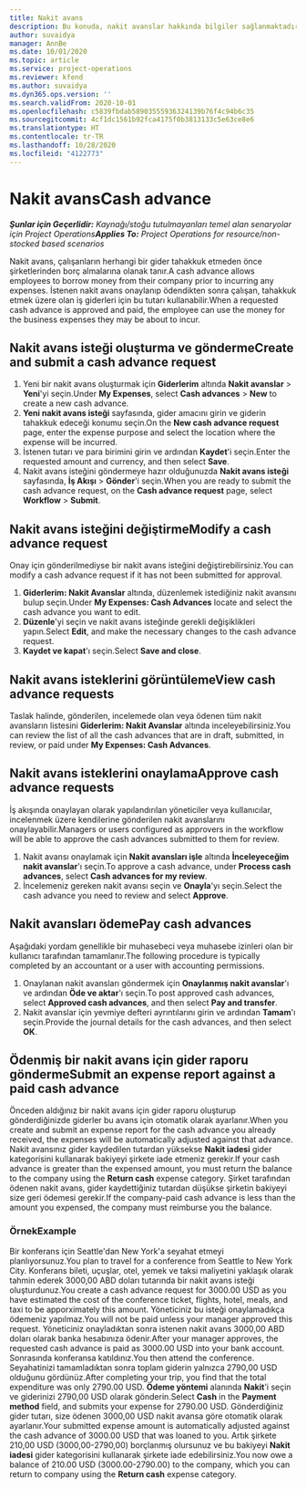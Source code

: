 ```yaml
---
title: Nakit avans
description: Bu konuda, nakit avanslar hakkında bilgiler sağlanmaktadır.
author: suvaidya
manager: AnnBe
ms.date: 10/01/2020
ms.topic: article
ms.service: project-operations
ms.reviewer: kfend
ms.author: suvaidya
ms.dyn365.ops.version: ''
ms.search.validFrom: 2020-10-01
ms.openlocfilehash: c5839fbdab58903555936324139b76f4c94b6c35
ms.sourcegitcommit: 4cf1dc1561b92fca4175f0b3813133c5e63ce8e6
ms.translationtype: HT
ms.contentlocale: tr-TR
ms.lasthandoff: 10/28/2020
ms.locfileid: "4122773"
---
```

# <a name="cash-advance"></a><span data-ttu-id="8e59e-103">Nakit avans</span><span class="sxs-lookup"><span data-stu-id="8e59e-103">Cash advance</span></span>

<span data-ttu-id="8e59e-104">_**Şunlar için Geçerlidir:** Kaynağı/stoğu tutulmayanları temel alan senaryolar için Project Operations_</span><span class="sxs-lookup"><span data-stu-id="8e59e-104">_**Applies To:** Project Operations for resource/non-stocked based scenarios_</span></span>

<span data-ttu-id="8e59e-105">Nakit avans, çalışanların herhangi bir gider tahakkuk etmeden önce şirketlerinden borç almalarına olanak tanır.</span><span class="sxs-lookup"><span data-stu-id="8e59e-105">A cash advance allows employees to borrow money from their company prior to incurring any expenses.</span></span> <span data-ttu-id="8e59e-106">İstenen nakit avans onaylanıp ödendikten sonra çalışan, tahakkuk etmek üzere olan iş giderleri için bu tutarı kullanabilir.</span><span class="sxs-lookup"><span data-stu-id="8e59e-106">When a requested cash advance is approved and paid, the employee can use the money for the business expenses they may be about to incur.</span></span> 

## <a name="create-and-submit-a-cash-advance-request"></a><span data-ttu-id="8e59e-107">Nakit avans isteği oluşturma ve gönderme</span><span class="sxs-lookup"><span data-stu-id="8e59e-107">Create and submit a cash advance request</span></span>

1. <span data-ttu-id="8e59e-108">Yeni bir nakit avans oluşturmak için **Giderlerim** altında **Nakit avanslar** > **Yeni**'yi seçin.</span><span class="sxs-lookup"><span data-stu-id="8e59e-108">Under **My Expenses**, select **Cash advances** > **New** to create a new cash advance.</span></span> 
2. <span data-ttu-id="8e59e-109">**Yeni nakit avans isteği** sayfasında, gider amacını girin ve giderin tahakkuk edeceği konumu seçin.</span><span class="sxs-lookup"><span data-stu-id="8e59e-109">On the **New cash advance request** page, enter the expense purpose and select the location where the expense will be incurred.</span></span>
3. <span data-ttu-id="8e59e-110">İstenen tutarı ve para birimini girin ve ardından **Kaydet**'i seçin.</span><span class="sxs-lookup"><span data-stu-id="8e59e-110">Enter the requested amount and currency, and then select **Save**.</span></span> 
4. <span data-ttu-id="8e59e-111">Nakit avans isteğini göndermeye hazır olduğunuzda **Nakit avans isteği** sayfasında, **İş Akışı** > **Gönder**'i seçin.</span><span class="sxs-lookup"><span data-stu-id="8e59e-111">When you are ready to submit the cash advance request, on the **Cash advance request** page, select **Workflow** > **Submit**.</span></span>

## <a name="modify-a-cash-advance-request"></a><span data-ttu-id="8e59e-112">Nakit avans isteğini değiştirme</span><span class="sxs-lookup"><span data-stu-id="8e59e-112">Modify a cash advance request</span></span>

<span data-ttu-id="8e59e-113">Onay için gönderilmediyse bir nakit avans isteğini değiştirebilirsiniz.</span><span class="sxs-lookup"><span data-stu-id="8e59e-113">You can modify a cash advance request if it has not been submitted for approval.</span></span>

1. <span data-ttu-id="8e59e-114">**Giderlerim: Nakit Avanslar** altında, düzenlemek istediğiniz nakit avansını bulup seçin.</span><span class="sxs-lookup"><span data-stu-id="8e59e-114">Under **My Expenses: Cash Advances** locate and select the cash advance you want to edit.</span></span>
2. <span data-ttu-id="8e59e-115">**Düzenle**'yi seçin ve nakit avans isteğinde gerekli değişiklikleri yapın.</span><span class="sxs-lookup"><span data-stu-id="8e59e-115">Select **Edit**, and make the necessary changes to the cash advance request.</span></span> 
3. <span data-ttu-id="8e59e-116">**Kaydet ve kapat**'ı seçin.</span><span class="sxs-lookup"><span data-stu-id="8e59e-116">Select **Save and close**.</span></span>


## <a name="view-cash-advance-requests"></a><span data-ttu-id="8e59e-117">Nakit avans isteklerini görüntüleme</span><span class="sxs-lookup"><span data-stu-id="8e59e-117">View cash advance requests</span></span>
<span data-ttu-id="8e59e-118">Taslak halinde, gönderilen, incelemede olan veya ödenen tüm nakit avansların listesini **Giderlerim: Nakit Avanslar** altında inceleyebilirsiniz.</span><span class="sxs-lookup"><span data-stu-id="8e59e-118">You can review the list of all the cash advances that are in draft, submitted, in review, or paid under **My Expenses: Cash Advances**.</span></span> 

## <a name="approve-cash-advance-requests"></a><span data-ttu-id="8e59e-119">Nakit avans isteklerini onaylama</span><span class="sxs-lookup"><span data-stu-id="8e59e-119">Approve cash advance requests</span></span>

<span data-ttu-id="8e59e-120">İş akışında onaylayan olarak yapılandırılan yöneticiler veya kullanıcılar, incelenmek üzere kendilerine gönderilen nakit avanslarını onaylayabilir.</span><span class="sxs-lookup"><span data-stu-id="8e59e-120">Managers or users configured as approvers in the workflow will be able to approve the cash advances submitted to them for review.</span></span> 

1. <span data-ttu-id="8e59e-121">Nakit avansı onaylamak için **Nakit avansları işle** altında **İnceleyeceğim nakit avanslar**'ı seçin.</span><span class="sxs-lookup"><span data-stu-id="8e59e-121">To approve a cash advance, under **Process cash advances**, select **Cash advances for my review**.</span></span>
2. <span data-ttu-id="8e59e-122">İncelemeniz gereken nakit avansı seçin ve **Onayla**'yı seçin.</span><span class="sxs-lookup"><span data-stu-id="8e59e-122">Select the cash advance you need to review and select **Approve**.</span></span>  

## <a name="pay-cash-advances"></a><span data-ttu-id="8e59e-123">Nakit avansları ödeme</span><span class="sxs-lookup"><span data-stu-id="8e59e-123">Pay cash advances</span></span> 
<span data-ttu-id="8e59e-124">Aşağıdaki yordam genellikle bir muhasebeci veya muhasebe izinleri olan bir kullanıcı tarafından tamamlanır.</span><span class="sxs-lookup"><span data-stu-id="8e59e-124">The following procedure is typically completed by an accountant or a user with accounting permissions.</span></span>

1. <span data-ttu-id="8e59e-125">Onaylanan nakit avansları göndermek için **Onaylanmış nakit avanslar**'ı ve ardından **Öde ve aktar**'ı seçin.</span><span class="sxs-lookup"><span data-stu-id="8e59e-125">To post approved cash advances, select **Approved cash advances**, and then select **Pay and transfer**.</span></span>  
2. <span data-ttu-id="8e59e-126">Nakit avanslar için yevmiye defteri ayrıntılarını girin ve ardından **Tamam**'ı seçin.</span><span class="sxs-lookup"><span data-stu-id="8e59e-126">Provide the journal details for the cash advances, and then select **OK**.</span></span> 

## <a name="submit-an-expense-report-against-a-paid-cash-advance"></a><span data-ttu-id="8e59e-127">Ödenmiş bir nakit avans için gider raporu gönderme</span><span class="sxs-lookup"><span data-stu-id="8e59e-127">Submit an expense report against a paid cash advance</span></span> 

<span data-ttu-id="8e59e-128">Önceden aldığınız bir nakit avans için gider raporu oluşturup gönderdiğinizde giderler bu avans için otomatik olarak ayarlanır.</span><span class="sxs-lookup"><span data-stu-id="8e59e-128">When you create and submit an expense report for the cash advance you already received, the expenses will be automatically adjusted against that advance.</span></span> <span data-ttu-id="8e59e-129">Nakit avansınız gider kaydedilen tutardan yüksekse **Nakit iadesi** gider kategorisini kullanarak bakiyeyi şirkete iade etmeniz gerekir.</span><span class="sxs-lookup"><span data-stu-id="8e59e-129">If your cash advance is greater than the expensed amount, you must return the balance to the company using the **Return cash** expense category.</span></span> <span data-ttu-id="8e59e-130">Şirket tarafından ödenen nakit avans, gider kaydettiğiniz tutardan düşükse şirketin bakiyeyi size geri ödemesi gerekir.</span><span class="sxs-lookup"><span data-stu-id="8e59e-130">If the company-paid cash advance is less than the amount you expensed, the company must reimburse you the balance.</span></span> 

### <a name="example"></a><span data-ttu-id="8e59e-131">Örnek</span><span class="sxs-lookup"><span data-stu-id="8e59e-131">Example</span></span>
<span data-ttu-id="8e59e-132">Bir konferans için Seattle'dan New York'a seyahat etmeyi planlıyorsunuz.</span><span class="sxs-lookup"><span data-stu-id="8e59e-132">You plan to travel for a conference from Seattle to New York City.</span></span> <span data-ttu-id="8e59e-133">Konferans bileti, uçuşlar, otel, yemek ve taksi maliyetini yaklaşık olarak tahmin ederek 3000,00 ABD doları tutarında bir nakit avans isteği oluşturdunuz.</span><span class="sxs-lookup"><span data-stu-id="8e59e-133">You create a cash advance request for 3000.00 USD as you have estimated the cost of the conference ticket, flights, hotel, meals, and taxi to be apporximately this amount.</span></span> <span data-ttu-id="8e59e-134">Yöneticiniz bu isteği onaylamadıkça ödemeniz yapılmaz.</span><span class="sxs-lookup"><span data-stu-id="8e59e-134">You will not be paid unless your manager approved this request.</span></span> <span data-ttu-id="8e59e-135">Yöneticiniz onayladıktan sonra istenen nakit avans 3000,00 ABD doları olarak banka hesabınıza ödenir.</span><span class="sxs-lookup"><span data-stu-id="8e59e-135">After your manager approves, the requested cash advance is paid as 3000.00 USD into your bank account.</span></span> <span data-ttu-id="8e59e-136">Sonrasında konferansa katıldınız.</span><span class="sxs-lookup"><span data-stu-id="8e59e-136">You then attend the conference.</span></span> <span data-ttu-id="8e59e-137">Seyahatinizi tamamladıktan sonra toplam giderin yalnızca 2790,00 USD olduğunu gördünüz.</span><span class="sxs-lookup"><span data-stu-id="8e59e-137">After completing your trip, you find that the total expenditure was only 2790.00 USD.</span></span> <span data-ttu-id="8e59e-138">**Ödeme yöntemi** alanında **Nakit**'i seçin ve giderinizi 2790,00 USD olarak gönderin.</span><span class="sxs-lookup"><span data-stu-id="8e59e-138">Select **Cash** in the **Payment method** field, and submits your expense for 2790.00 USD.</span></span> <span data-ttu-id="8e59e-139">Gönderdiğiniz gider tutarı, size ödenen 3000,00 USD nakit avansa göre otomatik olarak ayarlanır.</span><span class="sxs-lookup"><span data-stu-id="8e59e-139">Your submitted expense amount is automatically adjusted against the cash advance of 3000.00 USD that was loaned to you.</span></span> <span data-ttu-id="8e59e-140">Artık şirkete 210,00 USD (3000,00-2790,00) borçlanmış olursunuz ve bu bakiyeyi **Nakit iadesi** gider kategorisini kullanarak şirkete iade edebilirsiniz.</span><span class="sxs-lookup"><span data-stu-id="8e59e-140">You now owe a balance of 210.00 USD (3000.00-2790.00) to the company, which you can return to company using the **Return cash** expense category.</span></span> 
